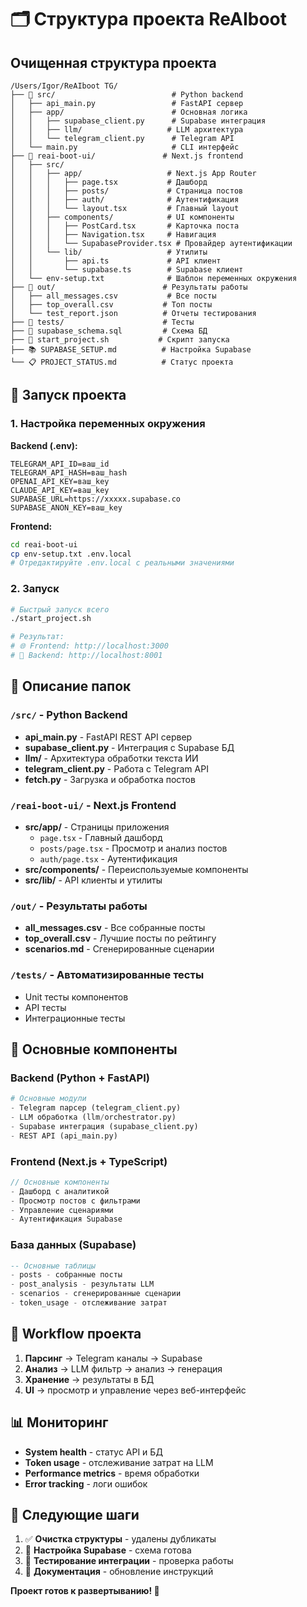 # 🗂️ Структура проекта ReAIboot

## Очищенная структура проекта

```
/Users/Igor/ReAIboot TG/
├── 📁 src/                          # Python backend
│   ├── api_main.py                 # FastAPI сервер
│   ├── app/                        # Основная логика
│   │   ├── supabase_client.py      # Supabase интеграция
│   │   ├── llm/                   # LLM архитектура
│   │   └── telegram_client.py      # Telegram API
│   └── main.py                     # CLI интерфейс
├── 📁 reai-boot-ui/               # Next.js frontend
│   ├── src/
│   │   ├── app/                   # Next.js App Router
│   │   │   ├── page.tsx           # Дашборд
│   │   │   ├── posts/             # Страница постов
│   │   │   ├── auth/              # Аутентификация
│   │   │   └── layout.tsx         # Главный layout
│   │   ├── components/            # UI компоненты
│   │   │   ├── PostCard.tsx       # Карточка поста
│   │   │   ├── Navigation.tsx     # Навигация
│   │   │   └── SupabaseProvider.tsx # Провайдер аутентификации
│   │   └── lib/                   # Утилиты
│   │       ├── api.ts             # API клиент
│   │       └── supabase.ts        # Supabase клиент
│   └── env-setup.txt              # Шаблон переменных окружения
├── 📁 out/                        # Результаты работы
│   ├── all_messages.csv           # Все посты
│   ├── top_overall.csv           # Топ посты
│   └── test_report.json          # Отчеты тестирования
├── 📁 tests/                      # Тесты
├── 📄 supabase_schema.sql         # Схема БД
├── 🚀 start_project.sh           # Скрипт запуска
├── 📚 SUPABASE_SETUP.md          # Настройка Supabase
└── 📋 PROJECT_STATUS.md          # Статус проекта
```

## 🚀 Запуск проекта

### 1. Настройка переменных окружения

**Backend (.env):**
```env
TELEGRAM_API_ID=ваш_id
TELEGRAM_API_HASH=ваш_hash
OPENAI_API_KEY=ваш_key
CLAUDE_API_KEY=ваш_key
SUPABASE_URL=https://xxxxx.supabase.co
SUPABASE_ANON_KEY=ваш_key
```

**Frontend:**
```bash
cd reai-boot-ui
cp env-setup.txt .env.local
# Отредактируйте .env.local с реальными значениями
```

### 2. Запуск
```bash
# Быстрый запуск всего
./start_project.sh

# Результат:
# 🌐 Frontend: http://localhost:3000
# 🔧 Backend: http://localhost:8001
```

## 📁 Описание папок

### `/src/` - Python Backend
- **api_main.py** - FastAPI REST API сервер
- **supabase_client.py** - Интеграция с Supabase БД
- **llm/** - Архитектура обработки текста ИИ
- **telegram_client.py** - Работа с Telegram API
- **fetch.py** - Загрузка и обработка постов

### `/reai-boot-ui/` - Next.js Frontend
- **src/app/** - Страницы приложения
  - `page.tsx` - Главный дашборд
  - `posts/page.tsx` - Просмотр и анализ постов
  - `auth/page.tsx` - Аутентификация
- **src/components/** - Переиспользуемые компоненты
- **src/lib/** - API клиенты и утилиты

### `/out/` - Результаты работы
- **all_messages.csv** - Все собранные посты
- **top_overall.csv** - Лучшие посты по рейтингу
- **scenarios.md** - Сгенерированные сценарии

### `/tests/` - Автоматизированные тесты
- Unit тесты компонентов
- API тесты
- Интеграционные тесты

## 🔧 Основные компоненты

### Backend (Python + FastAPI)
```python
# Основные модули
- Telegram парсер (telegram_client.py)
- LLM обработка (llm/orchestrator.py)
- Supabase интеграция (supabase_client.py)
- REST API (api_main.py)
```

### Frontend (Next.js + TypeScript)
```typescript
// Основные компоненты
- Дашборд с аналитикой
- Просмотр постов с фильтрами
- Управление сценариями
- Аутентификация Supabase
```

### База данных (Supabase)
```sql
-- Основные таблицы
- posts - собранные посты
- post_analysis - результаты LLM
- scenarios - сгенерированные сценарии
- token_usage - отслеживание затрат
```

## 🚀 Workflow проекта

1. **Парсинг** → Telegram каналы → Supabase
2. **Анализ** → LLM фильтр → анализ → генерация
3. **Хранение** → результаты в БД
4. **UI** → просмотр и управление через веб-интерфейс

## 📊 Мониторинг

- **System health** - статус API и БД
- **Token usage** - отслеживание затрат на LLM
- **Performance metrics** - время обработки
- **Error tracking** - логи ошибок

## 🎯 Следующие шаги

1. ✅ **Очистка структуры** - удалены дубликаты
2. 🔄 **Настройка Supabase** - схема готова
3. 🔄 **Тестирование интеграции** - проверка работы
4. 🔄 **Документация** - обновление инструкций

**Проект готов к развертыванию! 🚀**
